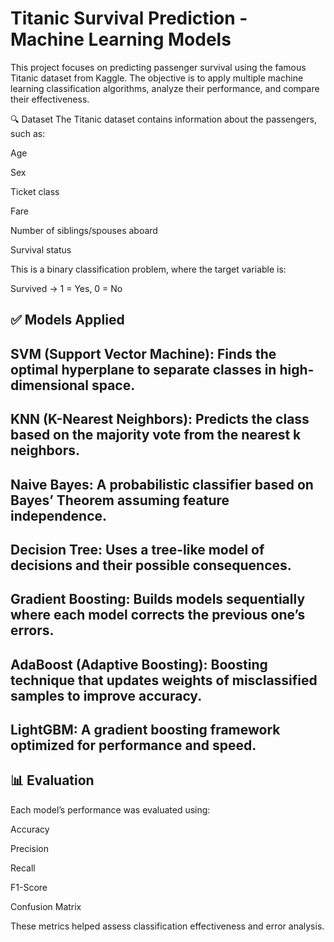 # Titanic Survival Prediction - Machine Learning Models
This project focuses on predicting passenger survival using the famous Titanic dataset from Kaggle. The objective is to apply multiple machine learning classification algorithms, analyze their performance, and compare their effectiveness.

🔍 Dataset
The Titanic dataset contains information about the passengers, such as:

Age

Sex

Ticket class

Fare

Number of siblings/spouses aboard

Survival status

This is a binary classification problem, where the target variable is:

Survived → 1 = Yes, 0 = No

## ✅ Models Applied
## SVM (Support Vector Machine): Finds the optimal hyperplane to separate classes in high-dimensional space.

## KNN (K-Nearest Neighbors): Predicts the class based on the majority vote from the nearest k neighbors.

## Naive Bayes: A probabilistic classifier based on Bayes’ Theorem assuming feature independence.

## Decision Tree: Uses a tree-like model of decisions and their possible consequences.

## Gradient Boosting: Builds models sequentially where each model corrects the previous one’s errors.

## AdaBoost (Adaptive Boosting): Boosting technique that updates weights of misclassified samples to improve accuracy.

## LightGBM: A gradient boosting framework optimized for performance and speed.

## 📊 Evaluation
Each model’s performance was evaluated using:

Accuracy

Precision

Recall

F1-Score

Confusion Matrix

These metrics helped assess classification effectiveness and error analysis.
